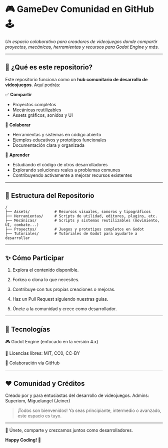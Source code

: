 # 🎮 GameDev Comunidad en GitHub 🕹️

*Un espacio colaborativo para creadores de videojuegos donde compartir proyectos, mecánicas, herramientas y recursos para Godot Engine y más.*  

---

## 🚀 ¿Qué es este repositorio?

Este repositorio funciona como un **hub comunitario de desarrollo de videojuegos**. Aquí podrás:

✅ **Compartir**  
- Proyectos completos  
- Mecánicas reutilizables  
- Assets gráficos, sonidos y UI  

🤝 **Colaborar**  
- Herramientas y sistemas en código abierto  
- Ejemplos educativos y prototipos funcionales  
- Documentación clara y organizada

🧠 **Aprender**  
- Estudiando el código de otros desarrolladores  
- Explorando soluciones reales a problemas comunes  
- Contribuyendo activamente a mejorar recursos existentes

---

## 📁 Estructura del Repositorio

```plaintext
/
├── Assets/           # Recursos visuales, sonoros y tipográficos
├── Herramientas/     # Scripts de utilidad, editores, plugins, etc.
├── Mecánicas/        # Scripts y sistemas reutilizables (movimiento, UI, combate...)
├── Proyectos/        # Juegos y prototipos completos en Godot
├── Tutoriales/       # Tutoriales de Godot para ayudarte a desarrollar
```

---

## ✨ Cómo Participar

1. Explora el contenido disponible.


2. Forkea o clona lo que necesites.


3. Contribuye con tus propias creaciones o mejoras.


4. Haz un Pull Request siguiendo nuestras guías.


5. Únete a la comunidad y crece como desarrollador.




---

## 🤖 Tecnologías

🎮 Godot Engine (enfocado en la versión 4.x)

📁 Licencias libres: MIT, CC0, CC-BY

🔄 Colaboración vía GitHub



---

## ❤️ Comunidad y Créditos

Creado por y para entusiastas del desarrollo de videojuegos.
Admins: Superiom, Miguelangel (Jeiner)

> ¡Todos son bienvenidos! Ya seas principiante, intermedio o avanzado, este espacio es tuyo.




---

📣 Únete, comparte y crezcamos juntos como desarrolladores.

**Happy Coding! 🎉**
